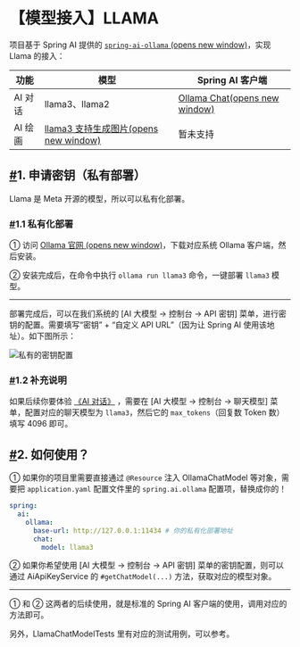 # 【模型接入】LLAMA

项目基于 Spring AI 提供的 [`spring-ai-ollama` (opens new window)](https://github.com/spring-projects/spring-ai/tree/main/models/spring-ai-ollama)，实现 Llama 的接入：

| 功能    | 模型                                                         | Spring AI 客户端                                             |
| ------- | ------------------------------------------------------------ | ------------------------------------------------------------ |
| AI 对话 | llama3、llama2                                               | [Ollama Chat(opens new window)](https://docs.spring.io/spring-ai/reference/api/chat/ollama-chat.html) |
| AI 绘画 | [llama3 支持生成图片(opens new window)](https://new.qq.com/rain/a/20240420A005CK00) | 暂未支持                                                     |

## [#](https://doc.iocoder.cn/ai/llama/#_1-申请密钥-私有部署)1. 申请密钥（私有部署）

Llama 是 Meta 开源的模型，所以可以私有化部署。

### [#](https://doc.iocoder.cn/ai/llama/#_1-1-私有化部署)1.1 私有化部署

① 访问 [Ollama 官网 (opens new window)](https://ollama.ai/download)，下载对应系统 Ollama 客户端，然后安装。

② 安装完成后，在命令中执行 `ollama run llama3` 命令，一键部署 `llama3` 模型。

------

部署完成后，可以在我们系统的 [AI 大模型 -> 控制台 -> API 密钥] 菜单，进行密钥的配置。需要填写“密钥” + “自定义 API URL”（因为让 Spring AI 使用该地址）。如下图所示：

![私有的密钥配置](https://doc.iocoder.cn/img/AI%E6%89%8B%E5%86%8C/%E6%A8%A1%E5%9E%8B%E6%8E%A5%E5%85%A5/LLAMA-%E7%A7%81%E6%9C%89.png)

### [#](https://doc.iocoder.cn/ai/llama/#_1-2-补充说明)1.2 补充说明

如果后续你要体验 [《AI 对话》](https://doc.iocoder.cn/ai/chat/) ，需要在 [AI 大模型 -> 控制台 -> 聊天模型] 菜单，配置对应的聊天模型为 `llama3`，然后它的 `max_tokens`（回复数 Token 数）填写 4096 即可。

## [#](https://doc.iocoder.cn/ai/llama/#_2-如何使用)2. 如何使用？

① 如果你的项目里需要直接通过 `@Resource` 注入 OllamaChatModel 等对象，需要把 `application.yaml` 配置文件里的 `spring.ai.ollama` 配置项，替换成你的！

```yaml
spring:
  ai:
    ollama:
      base-url: http://127.0.0.1:11434 # 你的私有化部署地址
      chat:
        model: llama3
```

② 如果你希望使用 [AI 大模型 -> 控制台 -> API 密钥] 菜单的密钥配置，则可以通过 AiApiKeyService 的 `#getChatModel(...)` 方法，获取对应的模型对象。

------

① 和 ② 这两者的后续使用，就是标准的 Spring AI 客户端的使用，调用对应的方法即可。

另外，LlamaChatModelTests 里有对应的测试用例，可以参考。